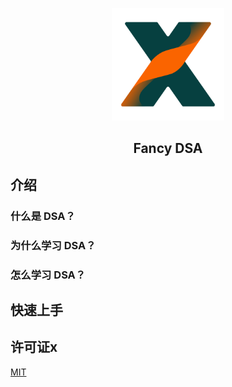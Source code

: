 <p align="center"><a href="https://dsa.jonsam.site/" target="_blank" rel="noopener noreferrer"><img width="180" src="/docs/.vuepress/public/img/logo.png" alt="logo"></a></p>

<h2 align="center">Fancy DSA</h2>

## 介绍

### 什么是 DSA？

### 为什么学习 DSA？

### 怎么学习 DSA？

## 快速上手

## 许可证x

[MIT](./LICENSE)
